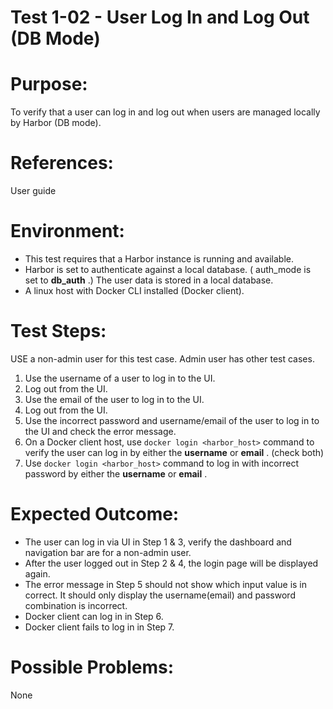 Test 1-02 - User Log In and Log Out (DB Mode)
=======

# Purpose:

To verify that a user can log in and log out when users are managed locally by Harbor (DB mode).

# References:
User guide

# Environment:
* This test requires that a Harbor instance is running and available.
* Harbor is set to authenticate against a local database. ( auth_mode is set to **db_auth** .) The user data is stored in a local database.
* A linux host with Docker CLI installed (Docker client).

# Test Steps:
USE a non-admin user for this test case. Admin user has other test cases.

1. Use the username of a user to log in to the UI.
2. Log out from the UI.
3. Use the email of the user to log in to the UI.
4. Log out from the UI.
5. Use the incorrect password and username/email of the user to log in to the UI and check the error message.
6. On a Docker client host, use `docker login <harbor_host>` command to verify the user can log in by either the **username** or **email** . (check both) 
7. Use `docker login <harbor_host>` command to log in with incorrect password by either the **username** or **email** .  


# Expected Outcome:
* The user can log in via UI in Step 1 & 3, verify the dashboard and navigation bar are for a non-admin user.
* After the user logged out in Step 2 & 4, the login page will be displayed again.
* The error message in Step 5 should not show which input value is in correct. It should only display the username(email) and password combination is incorrect.
* Docker client can log in in Step 6.
* Docker client fails to log in in Step 7.

# Possible Problems:
None